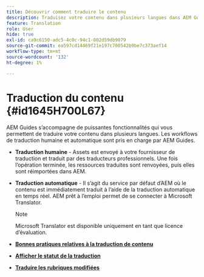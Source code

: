 ```yaml
---
title: Découvrir comment traduire le contenu
description: Traduisez votre contenu dans plusieurs langues dans AEM Guides. Découvrez les workflows de traduction humaine et automatique.
feature: Translation
role: User
hide: true
exl-id: ca9c6150-adc5-4c0c-94c1-802d59db9079
source-git-commit: ea597cd14469f21e197c700542b9be7c373aef14
workflow-type: tm+mt
source-wordcount: '132'
ht-degree: 1%

---
```


# Traduction du contenu {#id1645H700L67}

AEM Guides s’accompagne de puissantes fonctionnalités qui vous permettent de traduire votre contenu dans plusieurs langues. Les workflows de traduction humaine et automatique sont pris en charge par AEM Guides.

- **Traduction humaine** - Assets est envoyé à votre fournisseur de traduction et traduit par des traducteurs professionnels. Une fois l’opération terminée, les ressources traduites sont renvoyées, puis elles sont réimportées dans AEM.

- **Traduction automatique** - Il s’agit du service par défaut d’AEM où le contenu est immédiatement traduit à l’aide de la traduction automatique en temps réel. AEM prêt à l’emploi permet de se connecter à Microsoft Translator.

  >[!NOTE]
  >
  > Microsoft Translator est disponible uniquement en tant que licence d’évaluation.


- **[Bonnes pratiques relatives à la traduction de contenu](translation-first-time.md)**

- **[Afficher le statut de la traduction](translation-view-trans-state-6234.md)**

- **[Traduire les rubriques modifiées](translation-modified-topics-6234.md)**
